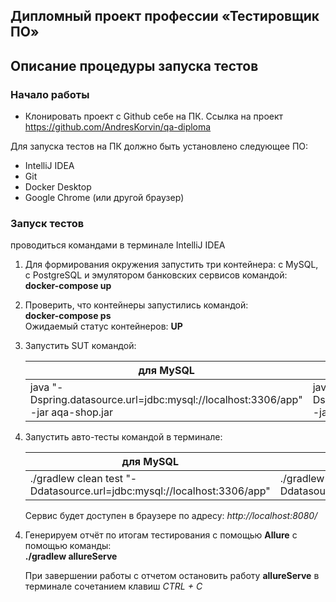 ## Дипломный проект профессии «Тестировщик ПО»

## Описание процедуры запуска тестов

### Начало работы

- Клонировать проект с Github себе на ПК. Ссылка на проект https://github.com/AndresKorvin/qa-diploma

Для запуска тестов на  ПК должно быть установлено следующее ПО:
- IntelliJ IDEA
- Git
- Docker Desktop
- Google Chrome (или другой браузер)



### Запуск тестов
проводиться командами в терминале IntelliJ IDEA
1. Для формирования окружения запустить три контейнера: c MySQL, с PostgreSQL и эмулятором банковских сервисов командой:  
   **docker-compose up**

2. Проверить, что контейнеры запустились командой:  
   **docker-compose ps**  
   Ожидаемый статус контейнеров: **UP**

3. Запустить SUT командой:

   | для MySQL                                                                        | для PostgreSQL                                                                         |
   |---------|------------|
   | java "-Dspring.datasource.url=jdbc:mysql://localhost:3306/app" -jar aqa-shop.jar | java "-Dspring.datasource.url=jdbc:postgresql://localhost:5432/app" -jar aqa-shop.jar |

4. Запустить авто-тесты командой в терминале:

    | для MySQL                                                                | для PostgreSQL |
    |--------------------------------------------------------------------------|----------|
    | ./gradlew clean test "-Ddatasource.url=jdbc:mysql://localhost:3306/app"  | ./gradlew clean test "-Ddatasource.url=jdbc:postgresql://localhost:5432/app" |

    Сервис будет доступен в браузере по адресу: _http://localhost:8080/_

4) Генерируем отчёт по итогам тестирования с помощью **Allure** с помощью команды:  
**./gradlew allureServe**

    При завершении работы с отчетом остановить работу **allureServe** в терминале сочетанием клавиш *CTRL + C*
